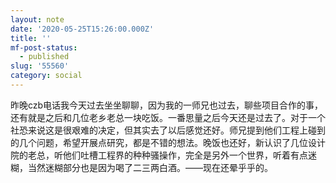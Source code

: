 ```yaml
---
layout: note
date: '2020-05-25T15:26:00.000Z'
title: ''
mf-post-status:
  - published
slug: '55560'
category: social
---
```

昨晚czb电话我今天过去坐坐聊聊，因为我的一师兄也过去，聊些项目合作的事，还有就是之后和几位老乡老总一块吃饭。一番思量之后今天还是过去了。对于一个社恐来说这是很艰难的决定，但其实去了以后感觉还好。师兄提到他们工程上碰到的几个问题，希望开展点研究，都是不错的想法。晚饭也还好，新认识了几位设计院的老总，听他们吐槽工程界的种种骚操作，完全是另外一个世界，听着有点迷糊，当然迷糊部分也是因为喝了二三两白酒。——现在还晕乎乎的。
